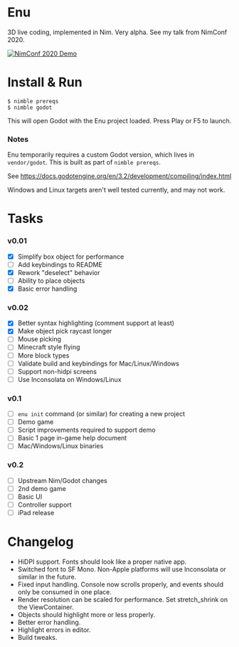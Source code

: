 # Enu

3D live coding, implemented in Nim.
Very alpha. See my talk from NimConf 2020.

[![NimConf 2020 Demo](https://img.youtube.com/vi/3l6tsKM1cY8/maxresdefault.jpg)](https://youtu.be/3l6tsKM1cY8)

# Install & Run

```console
$ nimble prereqs
$ nimble godot
```

This will open Godot with the Enu project loaded. Press Play or F5 to launch.

### Notes

Enu temporarily requires a custom Godot version, which lives in `vendor/godot`. This is
built as part of `nimble prereqs`.

See https://docs.godotengine.org/en/3.2/development/compiling/index.html

Windows and Linux targets aren't well tested currently, and may not work.

# Tasks

### v0.01

- [X] Simplify box object for performance
- [ ] Add keybindings to README
- [X] Rework "deselect" behavior
- [ ] Ability to place objects
- [X] Basic error handling

### v0.02

- [X] Better syntax highlighting (comment support at least)
- [X] Make object pick raycast longer
- [ ] Mouse picking
- [ ] Minecraft style flying
- [ ] More block types
- [ ] Validate build and keybindings for Mac/Linux/Windows
- [ ] Support non-hidpi screens
- [ ] Use Inconsolata on Windows/Linux

### v0.1

- [ ] `enu init` command (or similar) for creating a new project
- [ ] Demo game
- [ ] Script improvements required to support demo
- [ ] Basic 1 page in-game help document
- [ ] Mac/Windows/Linux binaries

### v0.2

- [ ] Upstream Nim/Godot changes
- [ ] 2nd demo game
- [ ] Basic UI
- [ ] Controller support
- [ ] iPad release

# Changelog

- HiDPI support. Fonts should look like a proper native app.
- Switched font to SF Mono. Non-Apple platforms will use Inconsolata or similar in the future.
- Fixed input handling. Console now scrolls properly, and events should only be consumed in one place.
- Render resolution can be scaled for performance. Set stretch_shrink on the ViewContainer.
- Objects should highlight more or less properly.
- Better error handling.
- Highlight errors in editor.
- Build tweaks.
